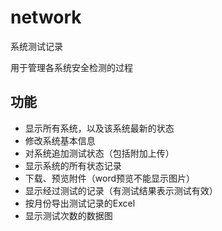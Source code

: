 # network
系统测试记录

用于管理各系统安全检测的过程

## 功能
* 显示所有系统，以及该系统最新的状态
* 修改系统基本信息
* 对系统追加测试状态（包括附加上传）
* 显示系统的所有状态记录
* 下载、预览附件（word预览不能显示图片）
* 显示经过测试的记录（有测试结果表示测试有效）
* 按月份导出测试记录的Excel
* 显示测试次数的数据图
